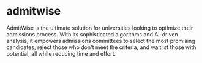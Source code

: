 # admitwise
AdmitWise is the ultimate solution for universities looking to optimize their admissions process. With its sophisticated algorithms and AI-driven analysis, it empowers admissions committees to select the most promising candidates, reject those who don't meet the criteria, and waitlist those with potential, all while reducing time and effort.
